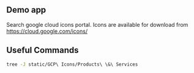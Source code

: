 ## Demo app

Search google cloud icons portal.
Icons are available for download from https://cloud.google.com/icons/


## Useful Commands

```bash
tree -J static/GCP\ Icons/Products\ \&\ Services
```
